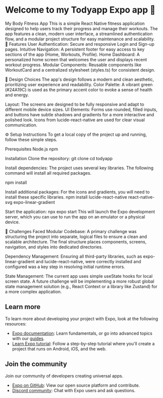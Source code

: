 # Welcome to my Todyapp Expo app 👋

My Body Fitness App This is a simple React Native fitness application designed to help users track their progress and manage their workouts. The app features a clean, modern user interface, a streamlined authentication flow, and a modular project structure for easy maintenance and scalability. 🚀 Features User Authentication: Secure and responsive Login and Sign-up pages. Intuitive Navigation: A persistent footer for easy access to key sections of the app (Home, Workouts, Profile). Home Dashboard: A personalized home screen that welcomes the user and displays recent workout progress. Modular Components: Reusable components like WorkoutCard and a centralized stylesheet (styles.ts) for consistent design.

🎨 Design Choices The app's design follows a modern and clean aesthetic, prioritizing user experience and readability. Color Palette: A vibrant green (#24A19C) is used as the primary accent color to evoke a sense of health and energy.

Layout: The screens are designed to be fully responsive and adapt to different mobile device sizes. UI Elements: Forms use rounded, filled inputs, and buttons have subtle shadows and gradients for a more interactive and polished look. Icons from lucide-react-native are used for clear visual communication.

⚙️ Setup Instructions To get a local copy of the project up and running, follow these simple steps.

Prerequisites Node.js npm

Installation Clone the repository: git clone cd todyapp

Install dependencies: The project uses several key libraries. The following command will install all required packages.

npm install

Install additional packages: For the icons and gradients, you will need to install these specific libraries. npm install lucide-react-native react-native-svg expo-linear-gradient

Start the application: npx expo start This will launch the Expo development server, which you can use to run the app on an emulator or a physical device.

🚧 Challenges Faced Modular Codebase: A primary challenge was structuring the project into separate, logical files to ensure a clean and scalable architecture. The final structure places components, screens, navigation, and styles into dedicated directories.

Dependency Management: Ensuring all third-party libraries, such as expo-linear-gradient and lucide-react-native, were correctly installed and configured was a key step in resolving initial runtime errors.

State Management: The current app uses simple useState hooks for local screen state. A future challenge will be implementing a more robust global state management solution (e.g., React Context or a library like Zustand) for a more complex application.

## Learn more

To learn more about developing your project with Expo, look at the following resources:

- [Expo documentation](https://docs.expo.dev/): Learn fundamentals, or go into advanced topics with our [guides](https://docs.expo.dev/guides).
- [Learn Expo tutorial](https://docs.expo.dev/tutorial/introduction/): Follow a step-by-step tutorial where you'll create a project that runs on Android, iOS, and the web.

## Join the community

Join our community of developers creating universal apps.

- [Expo on GitHub](https://github.com/expo/expo): View our open source platform and contribute.
- [Discord community](https://chat.expo.dev): Chat with Expo users and ask questions.
